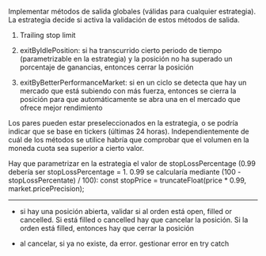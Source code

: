 Implementar métodos de salida globales (válidas para cualquier estrategia). La
estrategia decide si activa la validación de estos métodos de salida.

1. Trailing stop limit

2. exitByIdlePosition: si ha transcurrido cierto periodo de
   tiempo (parametrizable en la estrategia) y la posición no ha superado un
   porcentaje de ganancias, entonces cerrar la posición

3. exitByBetterPerformanceMarket: si en un ciclo se detecta que hay un mercado que
   está subiendo con más fuerza, entonces se cierra la posición para que
   automáticamente se abra una en el mercado que ofrece mejor rendimiento

Los pares pueden estar preseleccionados en la estrategia, o se podría indicar que se base en tickers (últimas 24 horas). Independientemente de cuál de los métodos se utilice habría que comprobar que el volumen en la moneda cuota sea superior a cierto valor.

Hay que parametrizar en la estrategia el valor de stopLossPercentage (0.99 debería ser stopLossPercentage = 1. 0.99 se calcularía mediante (100 - stopLossPercentate) / 100): const stopPrice = truncateFloat(price \* 0.99, market.pricePrecision);

---

- si hay una posición abierta, validar si al orden está open, filled or cancelled. Si está filled o cancelled hay que cancelar la posición. Si la orden está filled, entonces hay que cerrar la posición

- al cancelar, si ya no existe, da error. gestionar error en try catch
